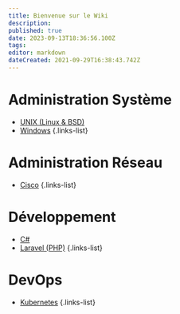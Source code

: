 ```yaml
---
title: Bienvenue sur le Wiki
description: 
published: true
date: 2023-09-13T18:36:56.100Z
tags: 
editor: markdown
dateCreated: 2021-09-29T16:38:43.742Z
---
```


# Administration Système
- [UNIX (Linux & BSD)](/UNIX)
- [Windows](/Windows)
{.links-list}
# Administration Réseau
- [Cisco](/Cisco)
{.links-list}

# Développement
- [C#](/CSharp)
- [Laravel (PHP)](/Laravel)
{.links-list}

# DevOps
- [Kubernetes](/Kubernetes)
{.links-list}